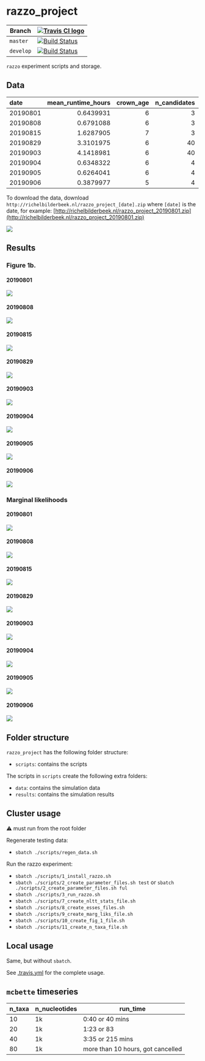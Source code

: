 # razzo_project

Branch|[![Travis CI logo](pics/TravisCI.png)](https://travis-ci.org)
---|---
`master`|[![Build Status](https://travis-ci.org/richelbilderbeek/razzo_project.svg?branch=master)](https://travis-ci.org/richelbilderbeek/razzo_project)
`develop`|[![Build Status](https://travis-ci.org/richelbilderbeek/razzo_project.svg?branch=develop)](https://travis-ci.org/richelbilderbeek/razzo_project)

`razzo` experiment scripts and storage.

## Data

|date     | mean_runtime_hours| crown_age| n_candidates| mcmc_chain_length| n_replicates| mean_n_taxa| mean_ess|
|:--------|------------------:|---------:|------------:|-----------------:|------------:|-----------:|--------:|
|20190801 |          0.6439931|         6|            3|           1111000|            2|    26.81250| 552.0521|
|20190808 |          0.6791088|         6|            3|           1111000|            2|    26.81250| 541.2969|
|20190815 |          1.6287905|         7|            3|           1111000|            2|    56.75000| 463.0667|
|20190829 |          3.3101975|         6|           40|           1000000|            2|    26.81250| 421.7337|
|20190903 |          4.1418981|         6|           40|           1000000|            2|    26.81250| 429.4056|
|20190904 |          0.6348322|         6|            4|           1000000|            2|    26.81250| 478.9740|
|20190905 |          0.6264041|         6|            4|           1000000|           10|    28.33333| 502.4483|
|20190906 |          0.3879977|         5|            4|           1000000|            2|    17.66667| 610.8542|

To download the data, 
download `http://richelbilderbeek.nl/razzo_project_[date].zip` where `[date]` is the date, 
for example: [http://richelbilderbeek.nl/razzo_project_20190801.zip](http://richelbilderbeek.nl/razzo_project_20190801.zip)

![](fig_run_times.png)

## Results

### Figure 1b.

#### 20190801

![](results/razzo_project_20190801/figure_1b.png)

#### 20190808

![](results/razzo_project_20190808/figure_1b.png)

#### 20190815

![](results/razzo_project_20190815/figure_1b.png)

#### 20190829

![](results/razzo_project_20190829/figure_1b.png)

#### 20190903

![](results/razzo_project_20190903/figure_1b.png)

#### 20190904

![](results/razzo_project_20190904/figure_1b.png)

#### 20190905

![](results/razzo_project_20190905/figure_1b.png)

#### 20190906

![](results/razzo_project_20190906/figure_1b.png)

### Marginal likelihoods

#### 20190801

![](results/razzo_project_20190801/fig_marg_liks.png)

#### 20190808

![](results/razzo_project_20190808/fig_marg_liks.png)

#### 20190815

![](results/razzo_project_20190815/fig_marg_liks.png)

#### 20190829

![](results/razzo_project_20190829/fig_marg_liks.png)

#### 20190903

![](results/razzo_project_20190903/fig_marg_liks.png)

#### 20190904

![](results/razzo_project_20190904/fig_marg_liks.png)

#### 20190905

![](results/razzo_project_20190905/fig_marg_liks.png)

#### 20190906

![](results/razzo_project_20190906/fig_marg_liks.png)



## Folder structure

`razzo_project` has the following folder structure:

 * `scripts`: contains the scripts

The scripts in `scripts` create the following extra folders:

 * `data`: contains the simulation data
 * `results`: contains the simulation results

## Cluster usage

:warning: must run from the root folder

Regenerate testing data:

 * `sbatch ./scripts/regen_data.sh`

Run the razzo experiment:

 * `sbatch ./scripts/1_install_razzo.sh`
 * `sbatch ./scripts/2_create_parameter_files.sh test` or `sbatch ./scripts/2_create_parameter_files.sh ful`
 * `sbatch ./scripts/3_run_razzo.sh`
 * `sbatch ./scripts/7_create_nltt_stats_file.sh`
 * `sbatch ./scripts/8_create_esses_files.sh`
 * `sbatch ./scripts/9_create_marg_liks_file.sh`
 * `sbatch ./scripts/10_create_fig_1_file.sh`
 * `sbatch ./scripts/11_create_n_taxa_file.sh`

## Local usage

Same, but without `sbatch`.

See [.travis.yml](.travis.yml) for the complete usage.

## `mcbette` timeseries

n_taxa|n_nucleotides|run_time
---|---|---
10|1k|0:40 or 40 mins
20|1k|1:23 or 83
40|1k|3:35 or 215 mins
80|1k|more than 10 hours, got cancelled

